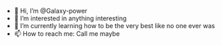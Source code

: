 - 👋 Hi, I’m @Galaxy-power
- 👀 I’m interested in anything interesting
- 🌱 I’m currently learning how to be the very best like no one ever was
- 📫 How to reach me: Call me maybe

<!---
Galaxy-power/Galaxy-power is a ✨ special ✨ repository because its `README.md` (this file) appears on your GitHub profile.
You can click the Preview link to take a look at your changes.
--->
